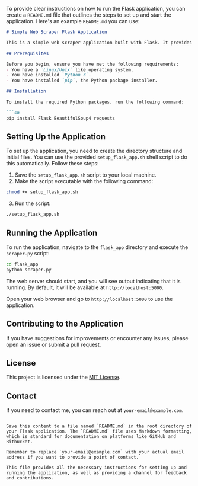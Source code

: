 To provide clear instructions on how to run the Flask application, you can create a `README.md` file that outlines the steps to set up and start the application. Here's an example `README.md` you can use:

```markdown
# Simple Web Scraper Flask Application

This is a simple web scraper application built with Flask. It provides a basic interface to input a URL, which it then scrapes to return the page title.

## Prerequisites

Before you begin, ensure you have met the following requirements:
- You have a `Linux/Unix` like operating system.
- You have installed `Python 3`.
- You have installed `pip`, the Python package installer.

## Installation

To install the required Python packages, run the following command:

```sh
pip install Flask BeautifulSoup4 requests
```

## Setting Up the Application

To set up the application, you need to create the directory structure and initial files. You can use the provided `setup_flask_app.sh` shell script to do this automatically. Follow these steps:

1. Save the `setup_flask_app.sh` script to your local machine.
2. Make the script executable with the following command:

```sh
chmod +x setup_flask_app.sh
```

3. Run the script:

```sh
./setup_flask_app.sh
```

## Running the Application

To run the application, navigate to the `flask_app` directory and execute the `scraper.py` script:

```sh
cd flask_app
python scraper.py
```

The web server should start, and you will see output indicating that it is running. By default, it will be available at `http://localhost:5000`.

Open your web browser and go to `http://localhost:5000` to use the application.

## Contributing to the Application

If you have suggestions for improvements or encounter any issues, please open an issue or submit a pull request.

## License

This project is licensed under the [MIT License](LICENSE).

## Contact

If you need to contact me, you can reach out at `your-email@example.com`.
```

Save this content to a file named `README.md` in the root directory of your Flask application. The `README.md` file uses Markdown formatting, which is standard for documentation on platforms like GitHub and Bitbucket.

Remember to replace `your-email@example.com` with your actual email address if you want to provide a point of contact.

This file provides all the necessary instructions for setting up and running the application, as well as providing a channel for feedback and contributions.